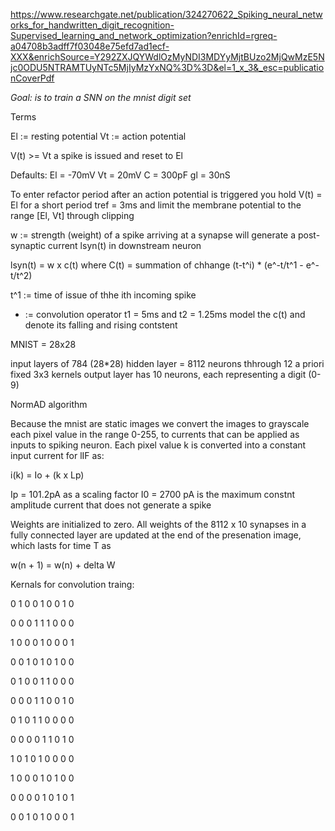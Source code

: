 https://www.researchgate.net/publication/324270622_Spiking_neural_networks_for_handwritten_digit_recognition-Supervised_learning_and_network_optimization?enrichId=rgreq-a04708b3adff7f03048e75efd7ad1ecf-XXX&enrichSource=Y292ZXJQYWdlOzMyNDI3MDYyMjtBUzo2MjQwMzE5Njc0ODU5NTRAMTUyNTc5MjIyMzYxNQ%3D%3D&el=1_x_3&_esc=publicationCoverPdf


*Goal: is to train a SNN on the mnist digit set*

Terms




El := resting potential
Vt := action potential

V(t) >= Vt a spike is issued
    and reset to El

Defaults:
    El = -70mV
    Vt = 20mV
    C = 300pF
    gl = 30nS

To enter refactor period after an action potential is triggered
you hold V(t) = El for a short period tref = 3ms and limit the
membrane potential to the range [El, Vt] through clipping

w := strength (weight) of a spike arriving at a synapse
will generate a post-synaptic current lsyn(t) in downstream neuron


lsyn(t) = w x c(t)
where C(t) = summation of chhange (t-t^i) * (e^-t/t^1 - e^-t/t^2)

t^1 := time of issue of thhe ith incoming spike
* := convolution operator
t1 = 5ms and t2 = 1.25ms model the c(t) and denote its falling and rising contstent

MNIST = 28x28

input layers of 784 (28*28)
hidden layer = 8112 neurons thhrough 12 a priori fixed 3x3 kernels
output layer has 10 neurons, each representing a digit (0-9)

NormAD algorithm

Because the mnist are static images we convert the images to grayscale
each pixel value in the range 0-255, to currents that can be applied as inputs to spiking neuron. Each pixel value k is converted into a constant input current for lIF as:

i(k) = Io + (k x Lp)

Ip = 101.2pA as a scaling factor
I0 = 2700 pA is the maximum constnt amplitude current that does not generate a spike

Weights are initialized to zero. All weights of the 8112 x 10 synapses in a fully connected layer are updated at the end of the presenation image, which lasts for time T as

w(n + 1) = w(n) + delta W

Kernals for convolution traing:

0 1 0
0 1 0
0 1 0

0 0 0
1 1 1
0 0 0

1 0 0
0 1 0
0 0 1

0 0 1
0 1 0
1 0 0

0 1 0
0 1 1
0 0 0

0 0 0
1 1 0
0 1 0

0 1 0
1 1 0
0 0 0

0 0 0
0 1 1
0 1 0

1 0 1
0 1 0
0 0 0

1 0 0
0 1 0
1 0 0

0 0 0
0 1 0
1 0 1

0 0 1
0 1 0
0 0 1
